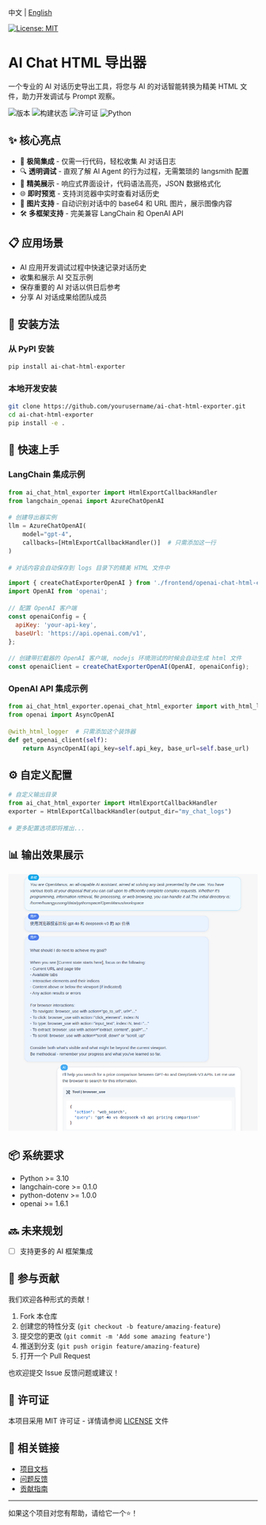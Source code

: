 中文 | [English](README_en.md)

[![License: MIT](https://img.shields.io/badge/License-MIT-yellow.svg)](https://opensource.org/licenses/MIT) &ensp;

# AI Chat HTML 导出器

一个专业的 AI 对话历史导出工具，将您与 AI 的对话智能转换为精美 HTML 文件，助力开发调试与 Prompt 观察。

![版本](https://img.shields.io/badge/版本-1.0.0-blue)
![构建状态](https://img.shields.io/badge/构建-通过-brightgreen)
![许可证](https://img.shields.io/badge/许可证-MIT-green)
![Python](https://img.shields.io/badge/Python-3.10+-yellow)

## ✨ 核心亮点

- 🚀 **极简集成** - 仅需一行代码，轻松收集 AI 对话日志
- 🔍 **透明调试** - 直观了解 AI Agent 的行为过程，无需繁琐的 langsmith 配置
- 💎 **精美展示** - 响应式界面设计，代码语法高亮，JSON 数据格式化
- 🌐 **即时预览** - 支持浏览器中实时查看对话历史
- 🎨 **图片支持** - 自动识别对话中的 base64 和 URL 图片，展示图像内容
- 🛠 **多框架支持** - 完美兼容 LangChain 和 OpenAI API

## 📋 应用场景

- AI 应用开发调试过程中快速记录对话历史
- 收集和展示 AI 交互示例
- 保存重要的 AI 对话以供日后参考
- 分享 AI 对话成果给团队成员

## 🔧 安装方法

### 从 PyPI 安装
```bash
pip install ai-chat-html-exporter
```

### 本地开发安装
```bash
git clone https://github.com/yourusername/ai-chat-html-exporter.git
cd ai-chat-html-exporter
pip install -e .
```

## 🚀 快速上手

### LangChain 集成示例

```python
from ai_chat_html_exporter import HtmlExportCallbackHandler
from langchain_openai import AzureChatOpenAI

# 创建导出器实例
llm = AzureChatOpenAI(
    model="gpt-4",
    callbacks=[HtmlExportCallbackHandler()]  # 只需添加这一行
)

# 对话内容会自动保存到 logs 目录下的精美 HTML 文件中
```

```javascript
import { createChatExporterOpenAI } from './frontend/openai-chat-html-exporter.js';
import OpenAI from 'openai';

// 配置 OpenAI 客户端
const openaiConfig = {
  apiKey: 'your-api-key',
  baseUrl: 'https://api.openai.com/v1',
};

// 创建带拦截器的 OpenAI 客户端, nodejs 环境测试的时候会自动生成 html 文件
const openaiClient = createChatExporterOpenAI(OpenAI, openaiConfig);
```

### OpenAI API 集成示例
```python
from ai_chat_html_exporter.openai_chat_html_exporter import with_html_logger
from openai import AsyncOpenAI

@with_html_logger  # 只需添加这个装饰器
def get_openai_client(self):
    return AsyncOpenAI(api_key=self.api_key, base_url=self.base_url)
```

## ⚙️ 自定义配置

```python
# 自定义输出目录
from ai_chat_html_exporter import HtmlExportCallbackHandler
exporter = HtmlExportCallbackHandler(output_dir="my_chat_logs")

# 更多配置选项即将推出...
```

## 📊 输出效果展示

![对话历史展示](images/example.png)

## 📦 系统要求

- Python >= 3.10
- langchain-core >= 0.1.0
- python-dotenv >= 1.0.0
- openai >= 1.6.1

## 🔜 未来规划

- [ ] 支持更多的 AI 框架集成

## 🤝 参与贡献

我们欢迎各种形式的贡献！

1. Fork 本仓库
2. 创建您的特性分支 (`git checkout -b feature/amazing-feature`)
3. 提交您的更改 (`git commit -m 'Add some amazing feature'`)
4. 推送到分支 (`git push origin feature/amazing-feature`)
5. 打开一个 Pull Request

也欢迎提交 Issue 反馈问题或建议！

## 📄 许可证

本项目采用 MIT 许可证 - 详情请参阅 [LICENSE](LICENSE) 文件

## 🔗 相关链接

- [项目文档](https://github.com/yourusername/ai-chat-html-exporter)
- [问题反馈](https://github.com/yourusername/ai-chat-html-exporter/issues)
- [贡献指南](https://github.com/yourusername/ai-chat-html-exporter/blob/main/CONTRIBUTING.md)

---

如果这个项目对您有帮助，请给它一个⭐️！